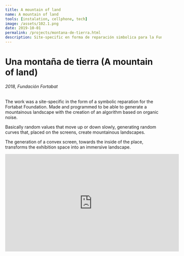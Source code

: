 ```yaml
---
title: A mountain of land
name: A mountain of land
tools: [instalation, cellphone, tech]
image: /assets/102.1.png
date: 2019-10-01
permalink: /projects/montana-de-tierra.html
description: Site-specific en forma de reparación simbolica para la Fundación Fortabat. Realizada para poder generar un paisaje montañoso con la creación de un algoritmo basado en ruido orgánico.
---
```


# Una montaña de tierra (A mountain of land)

###### 2018, Fundación Fortabat

The work was a site-specific in the form of a symbolic reparation for the Fortabat Foundation. Made and programmed to be able to generate a mountainous landscape with the creation of an algorithm based on organic noise.

Basically random values that move up or down slowly, generating random curves that, placed on the screens, create mountainous landscapes.

The generation of a convex screen, towards the inside of the place, transforms the exhibition space into an immersive landscape.

<iframe width="560" height="315" src="https://www.youtube.com/embed/oQMxV-625wY?si=qjCQOzWA8cEMkukZ" title="YouTube video player" frameborder="0" allow="accelerometer; autoplay; clipboard-write; encrypted-media; gyroscope; picture-in-picture; web-share" referrerpolicy="strict-origin-when-cross-origin" allowfullscreen></iframe>
